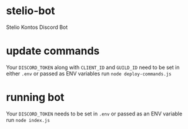 # stelio-bot
Stelio Kontos Discord Bot

# update commands
Your `DISCORD_TOKEN` along with `CLIENT_ID` and `GUILD_ID` need to be set in either `.env` or passed as ENV variables
run `node deploy-commands.js`

# running bot
Your `DISCORD_TOKEN` needs to be set in `.env` or passed as an ENV variable
run `node index.js`
